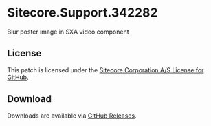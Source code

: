 # Sitecore.Support.342282
Blur poster image in SXA video component

## License  
This patch is licensed under the [Sitecore Corporation A/S License for GitHub](https://github.com/sitecoresupport/Sitecore.Support.342282/blob/master/LICENSE).  

## Download  
Downloads are available via [GitHub Releases](https://github.com/sitecoresupport/Sitecore.Support.342282/releases).  
